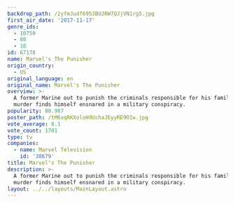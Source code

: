 ```yaml
---
backdrop_path: /2yfmJudf695JBUJRW7QJjVN1rg5.jpg
first_air_date: '2017-11-17'
genre_ids:
  - 10759
  - 80
  - 18
id: 67178
name: Marvel's The Punisher
origin_country:
  - US
original_language: en
original_name: Marvel's The Punisher
overview: >-
  A former Marine out to punish the criminals responsible for his family's
  murder finds himself ensnared in a military conspiracy.
popularity: 80.987
poster_path: /tM6xqRKXoloH9UchaJEyyRE9O1w.jpg
vote_average: 8.1
vote_count: 1701
type: tv
companies:
  - name: Marvel Television
    id: '38679'
title: Marvel's The Punisher
description: >-
  A former Marine out to punish the criminals responsible for his family's
  murder finds himself ensnared in a military conspiracy.
layout: ../../layouts/MainLayout.astro
---
```



